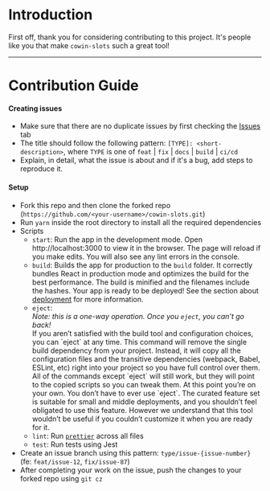 # Introduction

First off, thank you for considering contributing to this project. It's people like you that make `cowin-slots` such a great tool!

---

# Contribution Guide

#### Creating issues

  <ul>
    <li>Make sure that there are no duplicate issues by first checking the <a href="https://github.com/manigedit/cowin-slots/issues">Issues</a> tab</li>
    <li>
      The title should follow the following pattern: <code>[TYPE]: &ltshort-description&gt</code>, where <code>TYPE</code> is one of <code>feat</code> | <code>fix</code> | <code>docs</code> | <code>build</code> | <code>ci/cd</code>
    </li>
    <li>
      Explain, in detail, what the issue is about and if it's a bug, add steps to reproduce it.
    </li>
  </ul>

#### Setup

  <ul>
  <li>Fork this repo and then clone the forked repo (<code>https://github.com/&ltyour-username&gt/cowin-slots.git</code>)</li>
  <li>Run <code>yarn</code> inside the root directory to install all the required dependencies</li>
  <li>Scripts
  <ul>
    <li><code>start</code>: Run the app in the development mode.  Open http://localhost:3000 to view it in the browser.  The page will reload if you make edits.  You will also see any lint errors in the console.</li>
    <li><code>build</code>: Builds the app for production to the <code>build</code> folder. It correctly bundles React in production mode and optimizes the build for the best performance.  The build is minified and the filenames include the hashes. Your app is ready to be deployed!  See the section about <a href="https://facebook.github.io/create-react-app/docs/deployment">deployment</a> for more information.</li>
    <li><code>eject</code>: <br><i>Note: this is a one-way operation. Once you <code>eject</code>, you can’t go back!</i><br>If you aren’t satisfied with the build tool and configuration choices, you can `eject` at any time. This command will remove the single build dependency from your project.  Instead, it will copy all the configuration files and the transitive dependencies (webpack, Babel, ESLint, etc) right into your project so you have full control over them. All of the commands except `eject` will still work, but they will point to the copied scripts so you can tweak them. At this point you’re on your own.  You don’t have to ever use `eject`. The curated feature set is suitable for small and middle deployments, and you shouldn’t feel obligated to use this feature. However we understand that this tool wouldn’t be useful if you couldn’t customize it when you are ready for it.</li>
    <li><code>lint</code>: Run <a href="https://npmjs.com/prettier"><code>prettier</code></a> across all files
    <li><code>test</code>: Run tests using Jest
    </ul>
</li>
  <li>Create an issue branch using this pattern: <code>type/issue-{issue-number}</code> (fe: <code>feat/issue-12</code>, <code>fix/issue-87</code>)
  <li>After completing your work on the issue, push the changes to your forked repo using <code>git cz</code></li>
  </ul>
</details>
